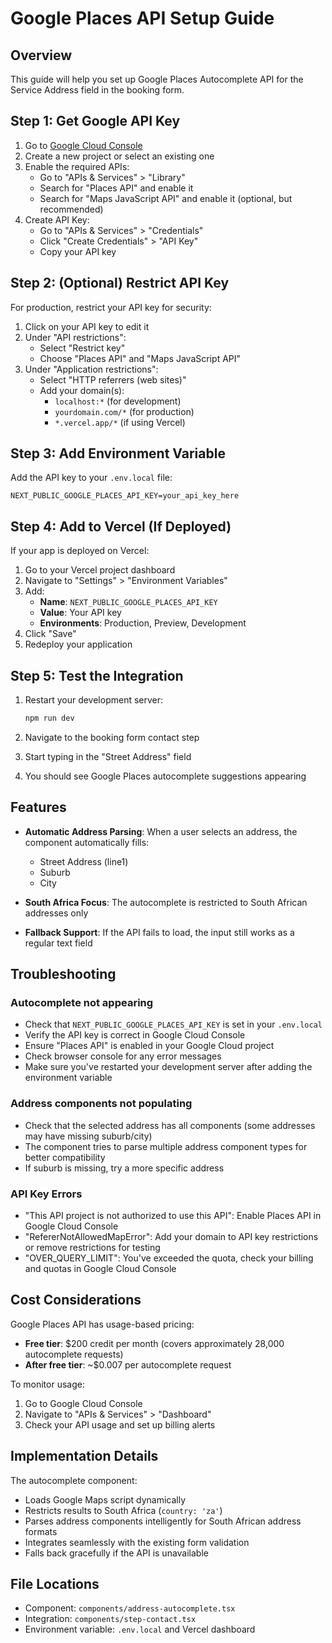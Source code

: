 # Google Places API Setup Guide

## Overview

This guide will help you set up Google Places Autocomplete API for the Service Address field in the booking form.

## Step 1: Get Google API Key

1. Go to [Google Cloud Console](https://console.cloud.google.com/)
2. Create a new project or select an existing one
3. Enable the required APIs:
   - Go to "APIs & Services" > "Library"
   - Search for "Places API" and enable it
   - Search for "Maps JavaScript API" and enable it (optional, but recommended)
4. Create API Key:
   - Go to "APIs & Services" > "Credentials"
   - Click "Create Credentials" > "API Key"
   - Copy your API key

## Step 2: (Optional) Restrict API Key

For production, restrict your API key for security:

1. Click on your API key to edit it
2. Under "API restrictions":
   - Select "Restrict key"
   - Choose "Places API" and "Maps JavaScript API"
3. Under "Application restrictions":
   - Select "HTTP referrers (web sites)"
   - Add your domain(s):
     - `localhost:*` (for development)
     - `yourdomain.com/*` (for production)
     - `*.vercel.app/*` (if using Vercel)

## Step 3: Add Environment Variable

Add the API key to your `.env.local` file:

```env
NEXT_PUBLIC_GOOGLE_PLACES_API_KEY=your_api_key_here
```

## Step 4: Add to Vercel (If Deployed)

If your app is deployed on Vercel:

1. Go to your Vercel project dashboard
2. Navigate to "Settings" > "Environment Variables"
3. Add:
   - **Name**: `NEXT_PUBLIC_GOOGLE_PLACES_API_KEY`
   - **Value**: Your API key
   - **Environments**: Production, Preview, Development
4. Click "Save"
5. Redeploy your application

## Step 5: Test the Integration

1. Restart your development server:
   ```bash
   npm run dev
   ```

2. Navigate to the booking form contact step
3. Start typing in the "Street Address" field
4. You should see Google Places autocomplete suggestions appearing

## Features

- **Automatic Address Parsing**: When a user selects an address, the component automatically fills:
  - Street Address (line1)
  - Suburb
  - City

- **South Africa Focus**: The autocomplete is restricted to South African addresses only

- **Fallback Support**: If the API fails to load, the input still works as a regular text field

## Troubleshooting

### Autocomplete not appearing

- Check that `NEXT_PUBLIC_GOOGLE_PLACES_API_KEY` is set in your `.env.local`
- Verify the API key is correct in Google Cloud Console
- Ensure "Places API" is enabled in your Google Cloud project
- Check browser console for any error messages
- Make sure you've restarted your development server after adding the environment variable

### Address components not populating

- Check that the selected address has all components (some addresses may have missing suburb/city)
- The component tries to parse multiple address component types for better compatibility
- If suburb is missing, try a more specific address

### API Key Errors

- "This API project is not authorized to use this API": Enable Places API in Google Cloud Console
- "RefererNotAllowedMapError": Add your domain to API key restrictions or remove restrictions for testing
- "OVER_QUERY_LIMIT": You've exceeded the quota, check your billing and quotas in Google Cloud Console

## Cost Considerations

Google Places API has usage-based pricing:
- **Free tier**: $200 credit per month (covers approximately 28,000 autocomplete requests)
- **After free tier**: ~$0.007 per autocomplete request

To monitor usage:
1. Go to Google Cloud Console
2. Navigate to "APIs & Services" > "Dashboard"
3. Check your API usage and set up billing alerts

## Implementation Details

The autocomplete component:
- Loads Google Maps script dynamically
- Restricts results to South Africa (`country: 'za'`)
- Parses address components intelligently for South African address formats
- Integrates seamlessly with the existing form validation
- Falls back gracefully if the API is unavailable

## File Locations

- Component: `components/address-autocomplete.tsx`
- Integration: `components/step-contact.tsx`
- Environment variable: `.env.local` and Vercel dashboard

